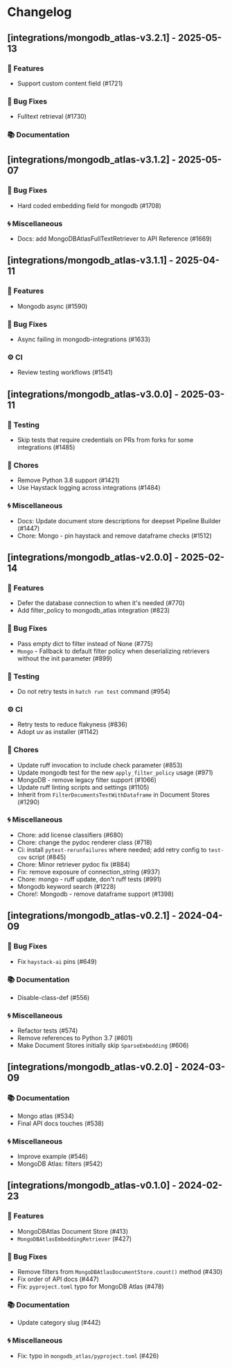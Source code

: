 # Changelog

## [integrations/mongodb_atlas-v3.2.1] - 2025-05-13

### 🚀 Features

- Support custom content field (#1721)

### 🐛 Bug Fixes

- Fulltext retrieval (#1730)

### 📚 Documentation


## [integrations/mongodb_atlas-v3.1.2] - 2025-05-07

### 🐛 Bug Fixes

- Hard coded embedding field for mongodb (#1708)


### 🌀 Miscellaneous

- Docs: add MongoDBAtlasFullTextRetriever to API Reference (#1669)

## [integrations/mongodb_atlas-v3.1.1] - 2025-04-11

### 🚀 Features

- Mongodb async (#1590)

### 🐛 Bug Fixes

- Async failing in mongodb-integrations (#1633)


### ⚙️ CI

- Review testing workflows (#1541)

## [integrations/mongodb_atlas-v3.0.0] - 2025-03-11


### 🧪 Testing

- Skip tests that require credentials on PRs from forks for some integrations (#1485)

### 🧹 Chores

- Remove Python 3.8 support (#1421)
- Use Haystack logging across integrations (#1484)

### 🌀 Miscellaneous

- Docs: Update document store descriptions for deepset Pipeline Builder (#1447)
- Chore: Mongo - pin haystack and remove dataframe checks (#1512)

## [integrations/mongodb_atlas-v2.0.0] - 2025-02-14

### 🚀 Features

- Defer the database connection to when it's needed (#770)
- Add filter_policy to mongodb_atlas integration (#823)

### 🐛 Bug Fixes

- Pass empty dict to filter instead of None (#775)
- `Mongo` - Fallback to default filter policy when deserializing retrievers without the init parameter (#899)


### 🧪 Testing

- Do not retry tests in `hatch run test` command (#954)

### ⚙️ CI

- Retry tests to reduce flakyness (#836)
- Adopt uv as installer (#1142)

### 🧹 Chores

- Update ruff invocation to include check parameter (#853)
- Update mongodb test for the new `apply_filter_policy` usage (#971)
- MongoDB - remove legacy filter support (#1066)
- Update ruff linting scripts and settings (#1105)
- Inherit from `FilterDocumentsTestWithDataframe` in Document Stores (#1290)

### 🌀 Miscellaneous

- Chore: add license classifiers (#680)
- Chore: change the pydoc renderer class (#718)
- Ci: install `pytest-rerunfailures` where needed; add retry config to `test-cov` script (#845)
- Chore: Minor retriever pydoc fix (#884)
- Fix: remove exposure of connection_string (#937)
- Chore: mongo - ruff update, don't ruff tests (#991)
- Mongodb keyword search (#1228)
- Chore!: Mongodb - remove dataframe support (#1398)

## [integrations/mongodb_atlas-v0.2.1] - 2024-04-09

### 🐛 Bug Fixes

- Fix `haystack-ai` pins (#649)

### 📚 Documentation

- Disable-class-def (#556)

### 🌀 Miscellaneous

- Refactor tests (#574)
- Remove references to Python 3.7 (#601)
- Make Document Stores initially skip `SparseEmbedding` (#606)

## [integrations/mongodb_atlas-v0.2.0] - 2024-03-09

### 📚 Documentation

- Mongo atlas (#534)
- Final API docs touches (#538)

### 🌀 Miscellaneous

- Improve example (#546)
- MongoDB Atlas: filters (#542)

## [integrations/mongodb_atlas-v0.1.0] - 2024-02-23

### 🚀 Features

- MongoDBAtlas Document Store (#413)
- `MongoDBAtlasEmbeddingRetriever` (#427)

### 🐛 Bug Fixes

- Remove filters from `MongoDBAtlasDocumentStore.count()` method (#430)
- Fix order of API docs (#447)
- Fix: `pyproject.toml` typo for MongoDB Atlas (#478)

### 📚 Documentation

- Update category slug (#442)

### 🌀 Miscellaneous

- Fix: typo in `mongodb_atlas/pyproject.toml` (#426)

<!-- generated by git-cliff -->
